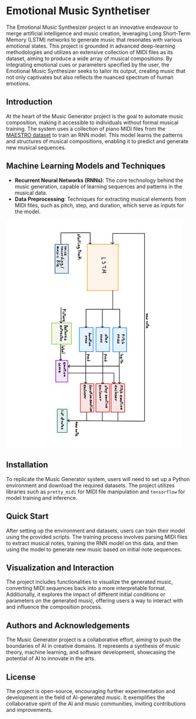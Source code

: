 # Emotional Music Synthetiser

The Emotional Music Synthesizer project is an innovative endeavour to merge artificial intelligence and music creation, leveraging Long Short-Term Memory (LSTM) networks to generate music that resonates with various emotional states. This project is grounded in advanced deep-learning methodologies and utilizes an extensive collection of MIDI files as its dataset, aiming to produce a wide array of musical compositions. By integrating emotional cues or parameters specified by the user, the Emotional Music Synthesizer seeks to tailor its output, creating music that not only captivates but also reflects the nuanced spectrum of human emotions.


## Introduction

At the heart of the Music Generator project is the goal to automate music composition, making it accessible to individuals without formal musical training. The system uses a collection of piano MIDI files from the [MAESTRO dataset](https://magenta.tensorflow.org/datasets/maestro) to train an RNN model. This model learns the patterns and structures of musical compositions, enabling it to predict and generate new musical sequences.

## Machine Learning Models and Techniques

- **Recurrent Neural Networks (RNNs)**: The core technology behind the music generation, capable of learning sequences and patterns in the musical data.
- **Data Preprocessing**: Techniques for extracting musical elements from MIDI files, such as pitch, step, and duration, which serve as inputs for the model.

<img src="model architecture.jpg" width="480px"/>

## Installation

To replicate the Music Generator system, users will need to set up a Python environment and download the required datasets. The project utilizes libraries such as `pretty_midi` for MIDI file manipulation and `tensorflow` for model training and inference.

## Quick Start

After setting up the environment and datasets, users can train their model using the provided scripts. The training process involves parsing MIDI files to extract musical notes, training the RNN model on this data, and then using the model to generate new music based on initial note sequences.

## Visualization and Interaction

The project includes functionalities to visualize the generated music, converting MIDI sequences back into a more interpretable format. Additionally, it explores the impact of different initial conditions or parameters on the generated music, offering users a way to interact with and influence the composition process.

## Authors and Acknowledgements

The Music Generator project is a collaborative effort, aiming to push the boundaries of AI in creative domains. It represents a synthesis of music theory, machine learning, and software development, showcasing the potential of AI to innovate in the arts.

## License

The project is open-source, encouraging further experimentation and development in the field of AI-generated music. It exemplifies the collaborative spirit of the AI and music communities, inviting contributions and improvements.

